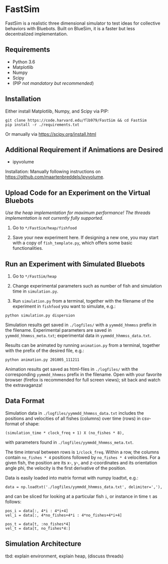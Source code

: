 # FastSim

FastSim is a realistic three dimensional simulator to test ideas for collective behaviors with Bluebots. Built on BlueSim, it is a faster but less decentralized implementation.

## Requirements

- Python 3.6
- Matplotlib
- Numpy
- Scipy
- (PIP _not mandatory but recommended_)

## Installation

Either install Matplotlib, Numpy, and Scipy via PIP:

```
git clone https://code.harvard.edu/flb979/FastSim && cd FastSim
pip install -r ./requirements.txt
```

Or manually via https://scipy.org/install.html

## Additional Requirement if Animations are Desired

- ipyvolume

Installation: Manually following instructions on https://github.com/maartenbreddels/ipyvolume.

## Upload Code for an Experiment on the Virtual Bluebots

*Use the heap implementation for maximum performance! The threads implementation is not currently fully supported.*

1. Go to `*/FastSim/heap/fishfood`

2. Save your new experiment here. If designing a new one, you may start with a copy of `fish_template.py`, which offers some basic functionalities.

## Run an Experiment with Simulated Bluebots

1. Go to `*/FastSim/heap`

2. Change experimental parameters such as number of fish and simulation time in `simulation.py`.

3. Run `simulation.py` from a terminal, together with the filename of the experiment in `fishfood` you want to simulate, e.g.:

```
python simulation.py dispersion
```

Simulation results get saved in `./logfiles/` with a `yymmdd_hhmmss` prefix in the filename. Experimental parameters are saved in `yymmdd_hhmmss_meta.txt`; experimental data in `yymmdd_hhmmss_data.txt`.

Results can be animated by running `animation.py` from a terminal, together with the prefix of the desired file, e.g.:

```
python animation.py 201005_111211
```

Animation results get saved as html-files in `./logfiles/` with the corresponding `yymmdd_hhmmss` prefix in the filename. Open with your favorite browser (firefox is recommended for full screen views); sit back and watch the extravaganza!

## Data Format
Simulation data in `./logfiles/yymmdd_hhmmss_data.txt` includes the positions and velocities of all fishes (columns) over time (rows) in csv-format of shape:

```
(simulation_time * clock_freq + 1) X (no_fishes * 8),
```

with parameters found in `./logfiles/yymmdd_hhmmss_meta.txt`.

The time interval between rows is `1/clock_freq`. Within a row, the columns contain `no_fishes * 4` positions followed by `no_fishes * 4` velocities. For a given fish, the position are its x-, y-, and z-coordinates and its orientation angle phi, the velocity is the first derivative of the position.

Data is easily loaded into matrix format with numpy loadtxt, e.g.:

```
data = np.loadtxt('./logfiles/yymmdd_hhmmss_data.txt', delimiter=','),
```

and can be sliced for looking at a particular fish `i`, or instance in time `t` as follows:

```
pos_i = data[:, 4*i : 4*i+4]
vel_i = data[:, 4*no_fishes+4*i : 4*no_fishes+4*i+4]

pos_t = data[t, :no_fishes*4]
vel_t = data[t, no_fishes*4:]
```

## Simulation Architecture
tbd: explain environment, explain heap, (discuss threads)
